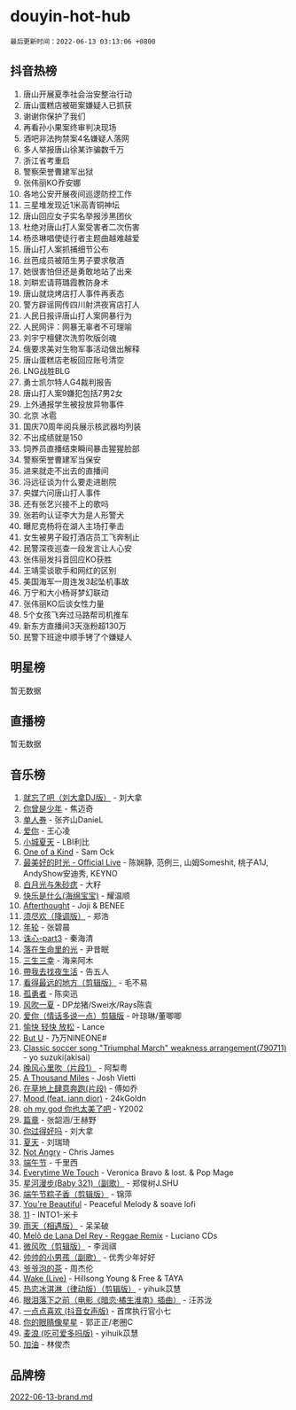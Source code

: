 # douyin-hot-hub

`最后更新时间：2022-06-13 03:13:06 +0800`

## 抖音热榜

1. 唐山开展夏季社会治安整治行动
1. 唐山蛋糕店被砸案嫌疑人已抓获
1. 谢谢你保护了我们
1. 再看孙小果案终审判决现场
1. 酒吧非法拘禁案4名嫌疑人落网
1. 多人举报唐山徐某诈骗数千万
1. 浙江省考重启
1. 警察荣誉曹建军出狱
1. 张伟丽KO乔安娜
1. 各地公安开展夜间巡逻防控工作
1. 三星堆发现近1米高青铜神坛
1. 唐山回应女子实名举报涉黑团伙
1. 杜绝对唐山打人案受害者二次伤害
1. 杨丞琳唱使徒行者主题曲越难越爱
1. 唐山打人案抓捕细节公布
1. 丝芭成员被陌生男子要求敬酒
1. 她很害怕但还是勇敢地站了出来
1. 刘畊宏请蒋璐霞教防身术
1. 唐山就烧烤店打人事件再表态
1. 警方辟谣网传四川射洪夜宵店打人
1. 人民日报评唐山打人案网暴行为
1. 人民网评：网暴无辜者不可理喻
1. 刘宇宁檀健次洗剪吹版剑魂
1. 俄要求美对生物军事活动做出解释
1. 唐山蛋糕店老板回应账号清空
1. LNG战胜BLG
1. 勇士凯尔特人G4裁判报告
1. 唐山打人案9嫌犯包括7男2女
1. 上外通报学生被投放异物事件
1. 北京 冰雹
1. 国庆70周年阅兵展示核武器均列装
1. 不出成绩就是150
1. 饲养员直播结束瞬间暴击猩猩脸部
1. 警察荣誉曹建军当保安
1. 进来就走不出去的直播间
1. 冯远征谈为什么要走进剧院
1. 央媒六问唐山打人事件
1. 还有张艺兴接不上的歌吗
1. 张若昀认证李大为是人形警犬
1. 曝尼克杨将在湖人主场打拳击
1. 女生被男子殴打酒店员工飞奔制止
1. 民警深夜巡查一段发言让人心安
1. 张伟丽发抖音回应KO获胜
1. 王靖雯谈歌手和网红的区别
1. 美国海军一周连发3起坠机事故
1. 万宁和大小杨哥梦幻联动
1. 张伟丽KO后谈女性力量
1. 5个女孩飞奔过马路帮司机推车
1. 新东方直播间3天涨粉超130万
1. 民警下班途中顺手铐了个嫌疑人

## 明星榜

暂无数据

## 直播榜

暂无数据

## 音乐榜

1. [就忘了吧（刘大拿DJ版）]() - 刘大拿
1. [你曾是少年](https://sf3-cdn-tos.douyinstatic.com/obj/tos-cn-ve-2774/015c43fe8b9a480daa75555dedef5cd2) - 焦迈奇
1. [单人券]() - 张齐山DanieL
1. [爱你](https://sf3-cdn-tos.douyinstatic.com/obj/tos-cn-ve-2774/738d8b240f1e4519b44cf31c84e02e24) - 王心凌
1. [小城夏天]() - LBI利比
1. [One of a Kind](https://sf3-cdn-tos.douyinstatic.com/obj/tos-cn-ve-2774/0a47d1d2ff5d47ccb42b56567de4456f) - Sam Ock
1. [最美好的时光 - Official Live]() - 陈娴静, 范例三, 山姆Someshit, 桃子A1J, AndyShow安迪秀, KEYNO
1. [白月光与朱砂痣]() - 大籽
1. [快乐是什么(海绵宝宝)](https://sf6-cdn-tos.douyinstatic.com/obj/tos-cn-ve-2774/c4bb2c16b7f24d34af3edcfb56be2d66) - 耀温顺
1. [Afterthought](https://sf3-cdn-tos.douyinstatic.com/obj/tos-cn-ve-2774/5b832cdf45494148ba3c17fc04eec659) - Joji & BENEE
1. [须尽欢（降调版）]() - 郑浩
1. [年轮]() - 张碧晨
1. [诛心-part3]() - 秦海清
1. [落在生命里的光](https://sf6-cdn-tos.douyinstatic.com/obj/tos-cn-ve-2774/6a3ac5299a304a0babc779305d06ec09) - 尹昔眠
1. [三生三幸]() - 海来阿木
1. [帶我去找夜生活]() - 告五人
1. [看得最远的地方（剪辑版）](https://sf6-cdn-tos.douyinstatic.com/obj/tos-cn-ve-2774/7e3cdc91401846d0a5a08ac34c7105ad) - 毛不易
1. [孤勇者]() - 陈奕迅
1. [风吹一夏](https://sf3-cdn-tos.douyinstatic.com/obj/tos-cn-ve-2774/64b5a4609eb843c29c974d39d4d5d058) - DP龙猪/Swei水/Rays陈袁
1. [爱你（情话多说一点）剪辑版](https://sf3-cdn-tos.douyinstatic.com/obj/tos-cn-ve-2774/c90e07cc3b804f3fbae1208bcb7f998f) - 叶琼琳/董唧唧
1. [愉快 轻快 放松]() - Lance
1. [But U](https://sf3-cdn-tos.douyinstatic.com/obj/tos-cn-ve-2774/c9b24e803abb480a87dd1768e2eb1da3) - 乃万NINEONE#
1. [Classic soccer song "Triumphal March" weakness arrangement(790711)](https://sf3-cdn-tos.douyinstatic.com/obj/tos-cn-ve-2774/7881e2ee1b664fe9ae8d0b4e47c46751) - yo suzuki(akisai)
1. [晚风心里吹（片段1）](https://sf3-cdn-tos.douyinstatic.com/obj/tos-cn-ve-2774/504672ab830c472fa6a5870195b458a9) - 阿梨粤
1. [A Thousand Miles]() - Josh Vietti
1. [在草地上肆意奔跑(片段)](https://sf6-cdn-tos.douyinstatic.com/obj/tos-cn-ve-2774/53a701c9c2fa45a0b21bb0c91aa90880) - 傅如乔
1. [Mood (feat. iann dior)](https://sf3-cdn-tos.douyinstatic.com/obj/tos-cn-ve-2774/297dec6cc7874c9ba0386bae496f82a5) - 24kGoldn
1. [oh my god 你也太美了吧]() - Y2002
1. [篇章](https://sf3-cdn-tos.douyinstatic.com/obj/tos-cn-ve-2774/6cd3e3ba67254449ae2883146305ac06) - 张韶涵/王赫野
1. [你过得好吗]() - 刘大拿
1. [夏天]() - 刘瑞琦
1. [Not Angry](https://sf3-cdn-tos.douyinstatic.com/obj/tos-cn-ve-2774/651f30a826dc43cbb6becf6b048f9541) - Chris James
1. [端午节](https://sf3-cdn-tos.douyinstatic.com/obj/tos-cn-ve-2774/ad3e542709d542d9aca92d558c10dde6) - 千里西
1. [Everytime We Touch](https://sf3-cdn-tos.douyinstatic.com/obj/tos-cn-ve-2774/c75ab010a32d4437a8c98ef5c7b40478) - Veronica Bravo & lost. & Pop Mage
1. [星河漫步(Baby 321)（副歌）](https://sf6-cdn-tos.douyinstatic.com/obj/tos-cn-ve-2774/64bc0f8a5e5c427381b2957304d65be5) - 郑俊树J.SHU
1. [端午节粽子香（剪辑版）](https://sf6-cdn-tos.douyinstatic.com/obj/tos-cn-ve-2774/5ebf40ce46b344a6968b709c31a66910) - 锦萍
1. [You're Beautiful](https://sf3-cdn-tos.douyinstatic.com/obj/tos-cn-ve-2774/956433a3bed543cc83d1cb4d719d7580) - Peaceful Melody & soave lofi
1. [11]() - INTO1-米卡
1. [雨天（相遇版）]() - 呆呆破
1. [Melô de Lana Del Rey - Reggae Remix](https://sf3-cdn-tos.douyinstatic.com/obj/tos-cn-ve-2774/8ee0eb2f5e704f54a7bf3dc9d3253032) - Luciano CDs
1. [微风吹（剪辑版）]() - 李润祺
1. [帅帅的小男孩（副歌）](https://sf3-cdn-tos.douyinstatic.com/obj/tos-cn-ve-2774/dd4c9a1fe6254ffba9a7db4eefd61def) - 优秀少年好好
1. [爷爷泡的茶]() - 周杰伦
1. [Wake (Live)]() - Hillsong Young & Free & TAYA
1. [热恋冰淇淋（律动版）（剪辑版）](https://sf3-cdn-tos.douyinstatic.com/obj/tos-cn-ve-2774/f1d2a591fa43439b995217ebd60b28d8) - yihuik苡慧
1. [眼泪落下之前（电影《暗恋·橘生淮南》插曲）]() - 汪苏泷
1. [一点点喜欢 (抖音女声版)]() - 首席执行官小七
1. [你的眼睛像星星]() - 郭正正/老圈C
1. [麦浪 (吃可爱多吗版)](https://sf3-cdn-tos.douyinstatic.com/obj/tos-cn-ve-2774/fb2bf2aaa2854aaa8ec0fcfabbee4bd8) - yihuik苡慧
1. [加油]() - 林俊杰

## 品牌榜

[2022-06-13-brand.md](2022-06-13-brand.md)
